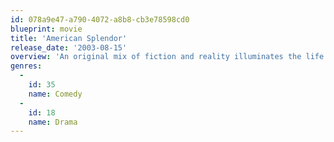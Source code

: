 ```yaml
---
id: 078a9e47-a790-4072-a8b8-cb3e78598cd0
blueprint: movie
title: 'American Splendor'
release_date: '2003-08-15'
overview: 'An original mix of fiction and reality illuminates the life of comic book hero everyman Harvey Pekar.'
genres:
  -
    id: 35
    name: Comedy
  -
    id: 18
    name: Drama
---
```

